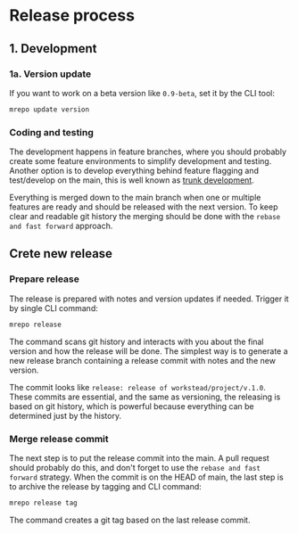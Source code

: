 # Release process

## 1. Development

### 1a. Version update

If you want to work on a beta version like `0.9-beta`, set it by the CLI tool:

```bash
mrepo update version
```

### Coding and testing

The development happens in feature branches, where you should probably create some feature environments to simplify development and testing. Another option is to develop everything behind feature flagging and test/develop on the main, this is well known as [trunk development](https://trunkbaseddevelopment.com/).

Everything is merged down to the main branch when one or multiple features are ready and should be released with the next version. To keep clear and readable git history the merging should be done with the `rebase and fast forward` approach.

## Crete new release

### Prepare release

The release is prepared with notes and version updates if needed. Trigger it by single CLI command:

```bash
mrepo release
```

The command scans git history and interacts with you about the final version and how the release will be done. The simplest way is to generate a new release branch containing a release commit with notes and the new version.

The commit looks like `release: release of workstead/project/v.1.0`. These commits are essential, and the same as versioning, the releasing is based on git history, which is powerful because everything can be determined just by the history.

### Merge release commit

The next step is to put the release commit into the main. A pull request should probably do this, and don't forget to use the `rebase and fast forward` strategy. When the commit is on the HEAD of main, the last step is to archive the release by tagging and CLI command:

```bash
mrepo release tag
```

The command creates a git tag based on the last release commit.
